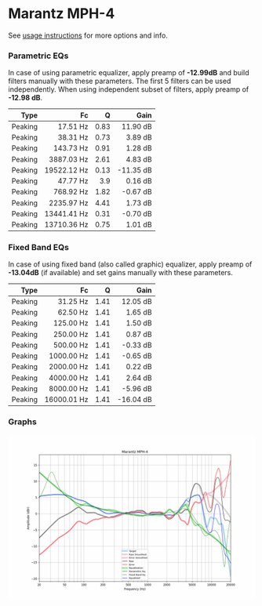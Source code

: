 # Marantz MPH-4
See [usage instructions](https://github.com/jaakkopasanen/AutoEq#usage) for more options and info.

### Parametric EQs
In case of using parametric equalizer, apply preamp of **-12.99dB** and build filters manually
with these parameters. The first 5 filters can be used independently.
When using independent subset of filters, apply preamp of **-12.98 dB**.

| Type    | Fc          |    Q | Gain      |
|--------:|------------:|-----:|----------:|
| Peaking | 17.51 Hz    | 0.83 | 11.90 dB  |
| Peaking | 38.31 Hz    | 0.73 | 3.89 dB   |
| Peaking | 143.73 Hz   | 0.91 | 1.28 dB   |
| Peaking | 3887.03 Hz  | 2.61 | 4.83 dB   |
| Peaking | 19522.12 Hz | 0.13 | -11.35 dB |
| Peaking | 47.77 Hz    | 3.9  | 0.16 dB   |
| Peaking | 768.92 Hz   | 1.82 | -0.67 dB  |
| Peaking | 2235.97 Hz  | 4.41 | 1.73 dB   |
| Peaking | 13441.41 Hz | 0.31 | -0.70 dB  |
| Peaking | 13710.36 Hz | 0.75 | 1.01 dB   |

### Fixed Band EQs
In case of using fixed band (also called graphic) equalizer, apply preamp of **-13.04dB**
(if available) and set gains manually with these parameters.

| Type    | Fc          |    Q | Gain      |
|--------:|------------:|-----:|----------:|
| Peaking | 31.25 Hz    | 1.41 | 12.05 dB  |
| Peaking | 62.50 Hz    | 1.41 | 1.65 dB   |
| Peaking | 125.00 Hz   | 1.41 | 1.50 dB   |
| Peaking | 250.00 Hz   | 1.41 | 0.87 dB   |
| Peaking | 500.00 Hz   | 1.41 | -0.33 dB  |
| Peaking | 1000.00 Hz  | 1.41 | -0.65 dB  |
| Peaking | 2000.00 Hz  | 1.41 | 0.22 dB   |
| Peaking | 4000.00 Hz  | 1.41 | 2.64 dB   |
| Peaking | 8000.00 Hz  | 1.41 | -5.96 dB  |
| Peaking | 16000.01 Hz | 1.41 | -16.04 dB |

### Graphs
![](./Marantz%20MPH-4.png)